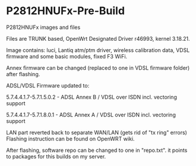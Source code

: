 # P2812HNUFx-Pre-Build
P2812HNUFx images and files

Files are TRUNK based, OpenWrt Designated Driver r46993, kernel 3.18.21.
<p>
Image contains: luci, Lantiq atm/ptm driver, wireless calibration data, VDSL firmware and some basic modules, fixed F3 WiFi.
<p>
Annex firmware can be changed (replaced to one in VDSL firmware folder) after flashing.
<p>
<p>
ADSL/VDSL Firmware updated to:
<p>
5.7.4.4.1.7-5.7.1.5.0.2 - ADSL Annex B / VDSL over ISDN incl. vectoring support
<p>
5.7.4.4.1.7-5.7.1.8.0.1 - ADSL Annex A / VDSL over ISDN incl. vectoring support
<p>
LAN part reverted back to separate WAN/LAN (gets rid of "tx ring" errors)
Flashing instruction can be found on OpenWRT wiki.
<p>
After flashing, software repo can be changed to one in "repo.txt". it points to packages for this builds on my server. 
<p>
